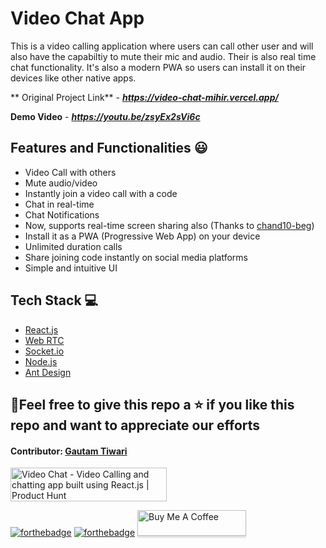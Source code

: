 #  Video Chat App

This is a video calling application where users can call other user and will also have the capabiltiy to mute their mic and audio. Their is also real time chat functionality.
It's also a modern PWA so users can install it on their devices like other native apps.

** Original Project Link** - ***https://video-chat-mihir.vercel.app/***


**Demo Video** - ***https://youtu.be/zsyEx2sVi6c***

## Features and Functionalities 😃

- Video Call with others
- Mute audio/video
- Instantly join a video call with a code
- Chat in real-time
- Chat Notifications
-  Now, supports real-time screen sharing also (Thanks to [chand10-beg](https://github.com/chand10-beg))
- Install it as a PWA (Progressive Web App) on your device
- Unlimited duration calls
- Share joining code instantly on social media platforms
- Simple and intuitive UI

## Tech Stack 💻

- [React.js](https://reactjs.org/)
- [Web RTC](https://github.com/webrtc)
- [Socket.io](https://socket.io/)
- [Node.js](https://nodejs.org/en/)
- [Ant Design](https://ant.design/)


## 🤩Feel free to give this repo a ⭐ if you like this repo and want to appreciate our efforts
#### Contributor: [Gautam Tiwari](https://linkedin.com/in/gautamtiwari003)

<a href="https://www.producthunt.com/posts/video-chat?utm_source=badge-featured&utm_medium=badge&utm_souce=badge-video-chat" target="_blank"><img src="https://api.producthunt.com/widgets/embed-image/v1/featured.svg?post_id=295383&theme=light" alt="Video Chat - Video Calling and chatting app built using React.js | Product Hunt" style="width: 250px; height: 54px;" width="250" height="54" />

[![forthebadge](https://forthebadge.com/images/badges/built-with-love.svg)](https://forthebadge.com)
[![forthebadge](https://forthebadge.com/images/badges/built-by-developers.svg)](https://forthebadge.com)
<a href="https://www.buymeacoffee.com/mihir0699" target="_blank">
<img src="https://www.buymeacoffee.com/assets/img/custom_images/orange_img.png" alt="Buy Me A Coffee" style="height: 41px !important;width: 174px !important;box-shadow: 0px 3px 2px 0px rgba(190, 190, 190, 0.5) !important;-webkit-box-shadow: 0px 3px 2px 0px rgba(190, 190, 190, 0.5) !important;" ></a>
